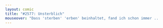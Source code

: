 ```yaml
---
layout: comic
title: "#2577: Unsterblich"
mouseover: "Dass 'sterben' 'erben' beinhaltet, fand ich schon immer ... äh ... interessant."
---
```

